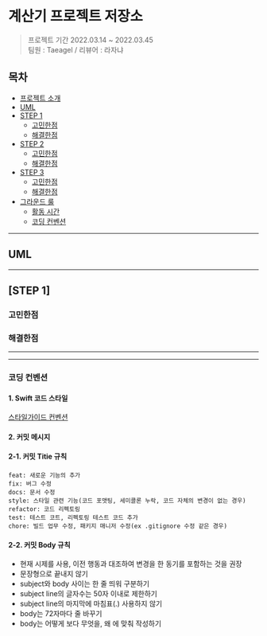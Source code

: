 # 계산기 프로젝트 저장소

> 프로젝트 기간 2022.03.14 ~ 2022.03.45 </br>
팀원 : Taeagel / 리뷰어 : 라자냐

## 목차

- [프로젝트 소개](#프로젝트-소개)
- [UML](#UML)
- [STEP 1](#step-1)
    + [고민한점](#고민한점)
    + [해결한점](#해결한점)
- [STEP 2](#step-2)
    + [고민한점](#고민한점)
    + [해결한점](#해결한점)
- [STEP 3](#step-3)
    + [고민한점](#고민한점)
    + [해결한점](#해결한점)
- [그라운드 룰](#그라운드-룰)
    + [활동 시간](#활동-시간)
    + [코딩 컨벤션](#코딩-컨벤션) 

---
## UML

---
## [STEP 1]
### 고민한점

### 해결한점
---
---

### 코딩 컨벤션
#### 1. Swift 코드 스타일
[스타일가이드 컨벤션](https://github.com/StyleShare/swift-style-guide#%EC%A4%84%EB%B0%94%EA%BF%88)

#### 2. 커밋 메시지
#### 2-1. 커밋 Titie 규칙
```
feat: 새로운 기능의 추가
fix: 버그 수정
docs: 문서 수정
style: 스타일 관련 기능(코드 포맷팅, 세미콜론 누락, 코드 자체의 변경이 없는 경우)
refactor: 코드 리펙토링
test: 테스트 코트, 리펙토링 테스트 코드 추가
chore: 빌드 업무 수정, 패키지 매니저 수정(ex .gitignore 수정 같은 경우)
```

#### 2-2. 커밋 Body 규칙
- 현재 시제를 사용, 이전 행동과 대조하여 변경을 한 동기를 포함하는 것을 권장
- 문장형으로 끝내지 않기
- subject와 body 사이는 한 줄 띄워 구분하기
- subject line의 글자수는 50자 이내로 제한하기
- subject line의 마지막에 마침표(.) 사용하지 않기
- body는 72자마다 줄 바꾸기
- body는 어떻게 보다 무엇을, 왜 에 맞춰 작성하기
